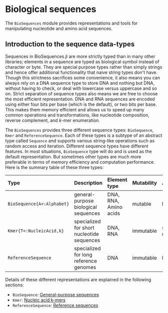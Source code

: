 # Biological sequences

The `BioSequences` module provides representations and tools for manipulating
nucleotide and amino acid sequences.

## Introduction to the sequence data-types

Sequences in BioSequences.jl are more strictly typed than in many other libraries;
elements in a sequence are typed as biological symbol instead of character or
byte. They are special purpose types rather than simply strings and hence offer
additional functionality that naive string types don't have.
Though this strictness sacrifices some convenience, it also means you can always
rely on a DNA sequence type to store DNA and nothing but DNA, without having to
check, or deal with lowercase versus uppercase and so on.
Strict separation of sequence types also means we are free to choose the most
efficient representation. DNA and RNA sequences are encoded using either four
bits per base (which is the default), or two bits per base. This makes them
memory efficient and allows us to speed up many common operations and
transformations, like nucleotide composition, reverse complement, and *k*-mer
enumeration.

The `BioSequences` provides three different sequence types: `BioSequence`, `Kmer` and
`ReferenceSequence`. Each of these types is a subtype of an abstract type called
`Sequence` and supports various string-like operations such as random access and
iteration. Different sequence types have different features. In most situations,
`BioSequence` type will do and is used as the default representation. But
sometimes other types are much more preferable in terms of memory efficiency and
computation performance.  Here is the summary table of these three types:

| Type                       | Description                                | Element type          | Mutability  | Allocation       |
| :----                      | :-----------                               | :------------         | :---------- | :----------      |
| `BioSequence{A<:Alphabet}` | general-purpose biological sequences       | DNA, RNA, Amino acids | mutable     | heap             |
| `Kmer{T<:NucleicAcid,k}`   | specialized for short nucleotide sequences | DNA, RNA              | immutable   | stack / register |
| `ReferenceSequence`        | specialized for long reference genomes     | DNA                   | immutable   | heap             |

Details of these different representations are explained in the following
sections:

* `BioSequence`: [General-purpose sequences](@ref)
* `Kmer`: [Nucleic acid k-mers](@ref)
* `ReferenceSequence`: [Reference sequences](@ref)
